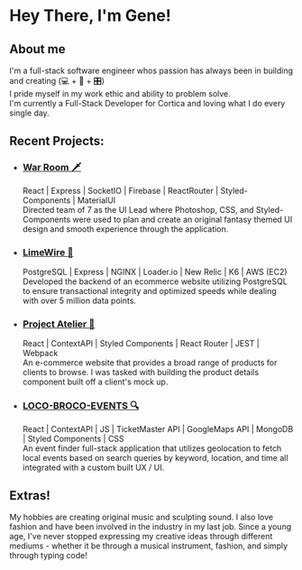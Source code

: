 # Hey There, I'm Gene! 
<!--
**genewongs/genewongs** is a ✨ _special_ ✨ repository because its `README.md` (this file) appears on your GitHub profile.

Here are some ideas to get you started:

- 🔭 I’m currently working on ...
- 🌱 I’m currently learning ...
- 👯 I’m looking to collaborate on ...
- 🤔 I’m looking for help with ...
- 💬 Ask me about ...
- 📫 How to reach me: ...
- 😄 Pronouns: ...
- ⚡ Fun fact: ...
-->
<h2> About me </h2> 

I'm a full-stack software engineer whos passion has always been in building and creating (💻 + 🎸 + 🎛) <br/>
I pride myself in my work ethic and ability to problem solve. <br>
I'm currently a Full-Stack Developer for Cortica and loving what I do every single day. 

<h2> Recent Projects: </h2>

<ul> 
  
<li> <h3> <a href='https://github.com/genewongs/WarRoom' target='_blank'> War Room 🗡</a> </h3> </li>
  React | Express | SocketIO | Firebase | ReactRouter | Styled-Components | MaterialUI <br>
  Directed team of 7 as the UI Lead where Photoshop, CSS, and Styled-Components were used to plan and create an original fantasy themed UI design and smooth experience through the application. 
  
<li> <h3> <a href='https://github.com/genewongs/SDC-Reviews' target='_blank'> LimeWire 🍋 </a> </h3> </li>
 PostgreSQL | Express | NGINX | Loader.io | New Relic | K6 | AWS (EC2)  <br>
  Developed the backend of an ecommerce website utilizing PostgreSQL to ensure transactional integrity and optimized speeds while dealing with over 5 million data points. 
  
<li> <h3> <a href='https://github.com/genewongs/ProjectAtelier' target='_blank'> Project Atelier 👟 </a> </h3> </li>
  React | ContextAPI | Styled Components | React Router | JEST | Webpack	 <br>
An e-commerce website that provides a broad range of products for clients to browse. I was tasked with building the product details component built off a client's mock up.
  
<li> <h3> <a href='https://github.com/genewongs/LOCO-BROCO-Events' target='_blank'> LOCO-BROCO-EVENTS 🔍 </a> </h3> </li>
  React | ContextAPI | JS | TicketMaster API | GoogleMaps API | MongoDB | Styled Components | CSS  <br>
  An event finder full-stack application that utilizes geolocation to fetch local events based on search queries by keyword, location, and time all integrated with a custom built UX / UI.
</ul>

<h2> Extras! </h2> 
My hobbies are creating original music and sculpting sound. I also love fashion and have been involved in the industry in my last job.
Since a young age, I've never stopped expressing my creative ideas through different mediums - whether it be through a musical instrument, fashion, and simply through typing code!
